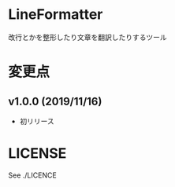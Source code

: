 # LineFormatter
改行とかを整形したり文章を翻訳したりするツール

# 変更点

## v1.0.0 (2019/11/16)
- 初リリース

# LICENSE
See ./LICENCE